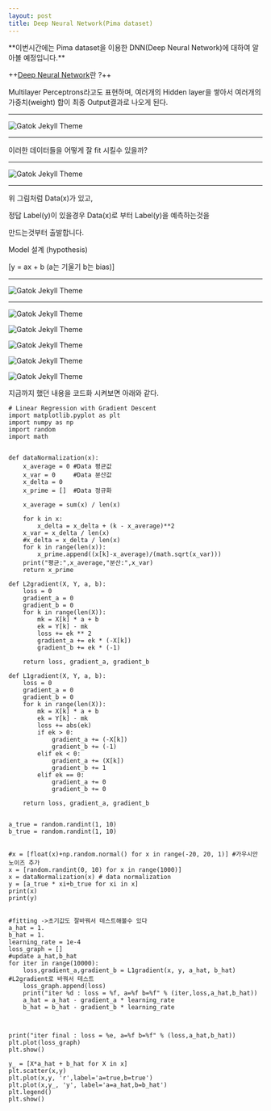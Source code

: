 ```yaml
---
layout: post
title: Deep Neural Network(Pima dataset)
---
```




<td>**이번시간에는 Pima dataset을 이용한 DNN(Deep Neural Network)에 대하여 알아볼 예정입니다.**</td>







++[Deep Neural Network]()란 ?++

Multilayer Perceptrons라고도 표현하며, 
여러개의 Hidden layer을 쌓아서 여러개의 가중치(weight) 합이 최종 Output결과로 나오게 된다.



_ _ _

![Gatok Jekyll Theme]({{site.baseurl}}/./images/nn1.jpg)

   
    
_ _ _

이러한 데이터들을 어떻게 잘 fit 시킬수 있을까?


_ _ _

![Gatok Jekyll Theme]({{site.baseurl}}/./images/linear2.JPG)

   
    
_ _ _

위 그림처럼 Data(x)가 있고,

정답 Label(y)이 있을경우 Data(x)로 부터 Label(y)을 예측하는것을

만드는것부터 출발합니다.


Model 설계 (hypothesis)

[y = ax + b  (a는 기울기 b는 bias)]

_ _ _

![Gatok Jekyll Theme]({{site.baseurl}}/./images/linear3.JPG)
    
    
_ _ _
![Gatok Jekyll Theme]({{site.baseurl}}/./images/linear4.JPG)


![Gatok Jekyll Theme]({{site.baseurl}}/./images/linear5.JPG)


![Gatok Jekyll Theme]({{site.baseurl}}/./images/linear6.JPG)


![Gatok Jekyll Theme]({{site.baseurl}}/./images/linear7.JPG)

![Gatok Jekyll Theme]({{site.baseurl}}/./images/linear8.JPG)



지금까지 했던 내용을 코드화 시켜보면 아래와 같다.
```
# Linear Regression with Gradient Descent
import matplotlib.pyplot as plt
import numpy as np
import random
import math


def dataNormalization(x):
    x_average = 0 #Data 평균값
    x_var = 0     #Data 분산값
    x_delta = 0
    x_prime = []  #Data 정규화
    
    x_average = sum(x) / len(x)
    
    for k in x:
        x_delta = x_delta + (k - x_average)**2
    x_var = x_delta / len(x)
    #x_delta = x_delta / len(x)
    for k in range(len(x)):
        x_prime.append((x[k]-x_average)/(math.sqrt(x_var)))
    print("평균:",x_average,"분산:",x_var)
    return x_prime

def L2gradient(X, Y, a, b):
    loss = 0
    gradient_a = 0
    gradient_b = 0
    for k in range(len(X)):
        mk = X[k] * a + b
        ek = Y[k] - mk
        loss += ek ** 2
        gradient_a += ek * (-X[k])
        gradient_b += ek * (-1)
        
    return loss, gradient_a, gradient_b
 
def L1gradient(X, Y, a, b):
    loss = 0
    gradient_a = 0
    gradient_b = 0
    for k in range(len(X)):
        mk = X[k] * a + b
        ek = Y[k] - mk
        loss += abs(ek)
        if ek > 0:
            gradient_a += (-X[k])
            gradient_b += (-1)
        elif ek < 0:
            gradient_a += (X[k])
            gradient_b += 1
        elif ek == 0:
            gradient_a += 0
            gradient_b += 0
            
    return loss, gradient_a, gradient_b
 
 
a_true = random.randint(1, 10)
b_true = random.randint(1, 10)


#x = [float(x)+np.random.normal() for x in range(-20, 20, 1)] #가우시안 노이즈 추가
x = [random.randint(0, 10) for x in range(1000)]
x = dataNormalization(x) # data normalization
y = [a_true * xi+b_true for xi in x]
print(x)
print(y)
 

#fitting ->초기값도 잘바꿔서 테스트해볼수 있다
a_hat = 1.
b_hat = 1.
learning_rate = 1e-4
loss_graph = []
#update a_hat,b_hat
for iter in range(10000):
    loss,gradient_a,gradient_b = L1gradient(x, y, a_hat, b_hat) #L2gradient로 바꿔서 테스트
    loss_graph.append(loss)
    print("iter %d : loss = %f, a=%f b=%f" % (iter,loss,a_hat,b_hat))
    a_hat = a_hat - gradient_a * learning_rate
    b_hat = b_hat - gradient_b * learning_rate
 

 
print("iter final : loss = %e, a=%f b=%f" % (loss,a_hat,b_hat))
plt.plot(loss_graph)
plt.show()

y_ = [X*a_hat + b_hat for X in x]
plt.scatter(x,y)
plt.plot(x,y, 'r',label='a=true,b=true')
plt.plot(x,y_, 'y', label='a=a_hat,b=b_hat')
plt.legend()
plt.show()



```
